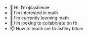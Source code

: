- 👋 Hi, I’m @ashieole
- 👀 I’m interested in math
- 🌱 I’m currently learning math
- 💞️ I’m looking to collaborate on fb
- 📫 How to reach me fb:ashley bituin

<!---
ashieole/ashieole is a ✨ special ✨ repository because its `README.md` (this file) appears on your GitHub profile.
You can click the Preview link to take a look at your changes.
--->
